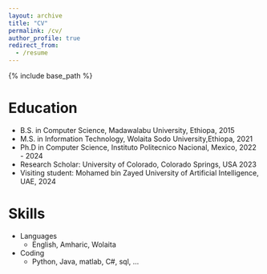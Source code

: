 ```yaml
---
layout: archive
title: "CV"
permalink: /cv/
author_profile: true
redirect_from:
  - /resume
---
```

{% include base_path %}

Education
=========

* B.S. in Computer Science, Madawalabu University, Ethiopa, 2015
* M.S. in Information Technology, Wolaita Sodo University,Ethiopa, 2021
* Ph.D in Computer Science, Instituto Politecnico Nacional, Mexico, 2022 - 2024
* Research Scholar: University of Colorado, Colorado Springs, USA 2023
* Visiting student: Mohamed bin Zayed University of Artificial Intelligence, UAE, 2024

Skills
======

* Languages
  * English, Amharic, Wolaita
* Coding
  * Python, Java, matlab, C#, sql, ...
